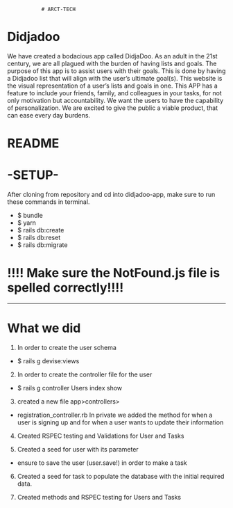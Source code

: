                # ARCT-TECH

# Didjadoo

We have created a bodacious app called DidjaDoo.
As an adult in the 21st century, we are all plagued with the burden of having lists and goals. The purpose of this app is to assist users with their goals. This is done by having a Didjadoo list that will align with the user’s ultimate goal(s). This website is the visual representation of a user’s lists and goals in one.
This APP has a feature to include your friends, family, and colleagues in your tasks, for not only motivation but accountability. We want the users to have the capability of personalization. We are excited to give the public a viable product, that can ease every day burdens.

# README

# -SETUP-

After cloning from repository and cd into didjadoo-app, make sure to run these commands in terminal.

- $ bundle
- $ yarn
- $ rails db:create
- $ rails db:reset
- $ rails db:migrate

# !!!! Make sure the NotFound.js file is spelled correctly!!!!

---

# What we did

1. In order to create the user schema

- $ rails g devise:views

2. In order to create the controller file for the user

- $ rails g controller Users index show

3. created a new file app>controllers>

- registration_controller.rb
  In private we added the method for when a user is signing up and for when a user wants to update their information

4. Created RSPEC testing and Validations for User and Tasks

5. Created a seed for user with its parameter

- ensure to save the user (user.save!) in order to make a task

6. Created a seed for task to populate the database with the initial required data.

7. Created methods and RSPEC testing for Users and Tasks
